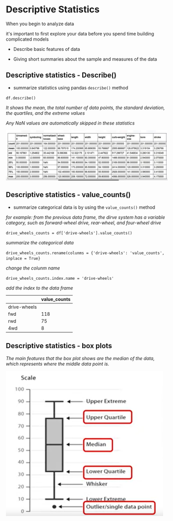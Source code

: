 # Descriptive Statistics

When you begin to analyze data

it's important to first explore your data before you spend time building complicated models

* Describe basic features of data

* Giving short summaries about the sample and measures of the data

## Descriptive statistics - Describe()

* summarize statistics using pandas `describe()` method

`df.describe()`

*It shows the mean, the total number of data points, the standard deviation, the quartiles, and the extreme values*

*Any NaN values are automatically skipped in these statistics*

![alt text](https://github.com/xzyang123/Data-Analysis-with-Python/blob/master/week3/images/describe%20().png?raw=true)

## Descriptive statistics - value_counts()

* summarize categorical data is by using the `value_counts()` method

*for example: from the previous data frame, the dirve system has a variable category, such as forward-wheel drive, rear-wheel, and four-wheel drive*

`drive_wheels_counts = df['drive-wheels'].value_counts()`

*summarize the categorical data*

`drive_wheels_counts.rename(colunms = {'drive-wheels': 'value_counts', inplace = True}`

*change the colunm name*

`drive_wheels_counts.index.name = 'drive-wheels'`

*add the index to the data frame*

&nbsp; | value_counts
--- | ---
drive-wheels | &nbsp;
fwd | 118
rwd | 75
4wd | 8

## Descriptive statistics - box plots

*The main features that the box plot shows are the median of the data, which represents where the middle data point is.*

![alt text](https://github.com/xzyang123/Data-Analysis-with-Python/blob/master/week3/images/box%20plot.png?raw=true)
















